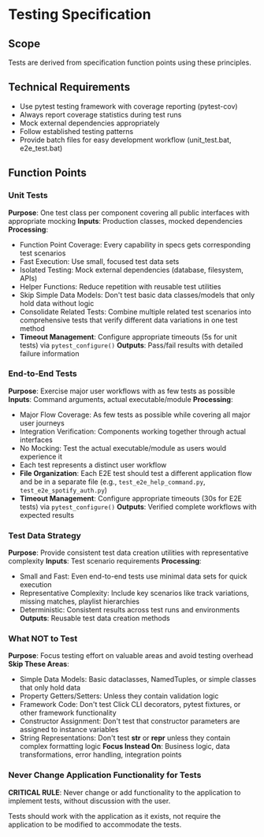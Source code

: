 # Testing Specification

## Scope
Tests are derived from specification function points using these principles.

## Technical Requirements
- Use pytest testing framework with coverage reporting (pytest-cov)
- Always report coverage statistics during test runs
- Mock external dependencies appropriately
- Follow established testing patterns
- Provide batch files for easy development workflow (unit_test.bat, e2e_test.bat)

## Function Points

### Unit Tests
**Purpose**: One test class per component covering all public interfaces with appropriate mocking
**Inputs**: Production classes, mocked dependencies
**Processing**: 
- Function Point Coverage: Every capability in specs gets corresponding test scenarios
- Fast Execution: Use small, focused test data sets
- Isolated Testing: Mock external dependencies (database, filesystem, APIs)
- Helper Functions: Reduce repetition with reusable test utilities
- Skip Simple Data Models: Don't test basic data classes/models that only hold data without logic
- Consolidate Related Tests: Combine multiple related test scenarios into comprehensive tests that verify different data variations in one test method
- **Timeout Management**: Configure appropriate timeouts (5s for unit tests) via `pytest_configure()`
**Outputs**: Pass/fail results with detailed failure information

### End-to-End Tests
**Purpose**: Exercise major user workflows with as few tests as possible
**Inputs**: Command arguments, actual executable/module
**Processing**:
- Major Flow Coverage: As few tests as possible while covering all major user journeys
- Integration Verification: Components working together through actual interfaces
- No Mocking: Test the actual executable/module as users would experience it
- Each test represents a distinct user workflow
- **File Organization**: Each E2E test should test a different application flow and be in a separate file (e.g., `test_e2e_help_command.py`, `test_e2e_spotify_auth.py`)
- **Timeout Management**: Configure appropriate timeouts (30s for E2E tests) via `pytest_configure()`
**Outputs**: Verified complete workflows with expected results

### Test Data Strategy
**Purpose**: Provide consistent test data creation utilities with representative complexity
**Inputs**: Test scenario requirements
**Processing**:
- Small and Fast: Even end-to-end tests use minimal data sets for quick execution
- Representative Complexity: Include key scenarios like track variations, missing matches, playlist hierarchies
- Deterministic: Consistent results across test runs and environments
**Outputs**: Reusable test data creation methods

### What NOT to Test
**Purpose**: Focus testing effort on valuable areas and avoid testing overhead
**Skip These Areas**:
- Simple Data Models: Basic dataclasses, NamedTuples, or simple classes that only hold data
- Property Getters/Setters: Unless they contain validation logic
- Framework Code: Don't test Click CLI decorators, pytest fixtures, or other framework functionality
- Constructor Assignment: Don't test that constructor parameters are assigned to instance variables
- String Representations: Don't test __str__ or __repr__ unless they contain complex formatting logic
**Focus Instead On**: Business logic, data transformations, error handling, integration points

### Never Change Application Functionality for Tests

**CRITICAL RULE**: Never change or add functionality to the application to implement tests, without discussion with the user.

Tests should work with the application as it exists, not require the application to be modified to accommodate the tests.
